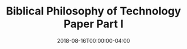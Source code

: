 ---
title: "Biblical Philosophy of Technology Paper Part I"
date: 2018-08-16T00:00:00-04:00
draft: true
---